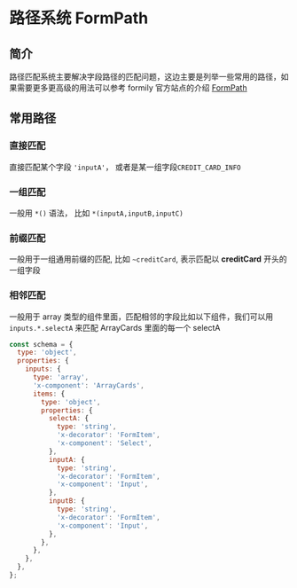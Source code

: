 # 路径系统 FormPath

## 简介

路径匹配系统主要解决字段路径的匹配问题，这边主要是列举一些常用的路径，如果需要更多更高级的用法可以参考 formily 官方站点的介绍 [FormPath](https://core.formilyjs.org/zh-CN/api/entry/form-path)

## 常用路径

### 直接匹配

直接匹配某个字段 `'inputA'`， 或者是某一组字段`CREDIT_CARD_INFO`

### 一组匹配

一般用 `*()` 语法， 比如 `*(inputA,inputB,inputC)`

### 前缀匹配

一般用于一组通用前缀的匹配, 比如 `~creditCard`, 表示匹配以 **creditCard** 开头的一组字段

### 相邻匹配

一般用于 array 类型的组件里面，匹配相邻的字段比如以下组件，我们可以用 `inputs.*.selectA` 来匹配 ArrayCards 里面的每一个 selectA

```js
const schema = {
  type: 'object',
  properties: {
    inputs: {
      type: 'array',
      'x-component': 'ArrayCards',
      items: {
        type: 'object',
        properties: {
          selectA: {
            type: 'string',
            'x-decorator': 'FormItem',
            'x-component': 'Select',
          },
          inputA: {
            type: 'string',
            'x-decorator': 'FormItem',
            'x-component': 'Input',
          },
          inputB: {
            type: 'string',
            'x-decorator': 'FormItem',
            'x-component': 'Input',
          },
        },
      },
    },
  },
};
```
